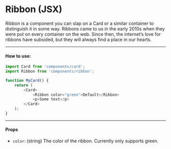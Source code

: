 # Ribbon (JSX)

Ribbon is a component you can slap on a Card or a similar container to distinguish it in
some way. Ribbons came to us in the early 2010s when they were put on every container on the web.
Since then, the internet’s love for ribbons have subsided, but they will always find a
place in our hearts.

---

#### How to use:

```js
import Card from 'components/card';
import Ribbon from 'components/ribbon';

function MyCard() {
	return (
		<Card>
			<Ribbon color="green">Default</Ribbon>
			<p>Some text</p>
		</Card>
	);
}
```

---

#### Props

- `color`: (string) The color of the ribbon. Currently only supports green.
